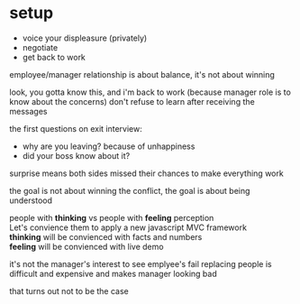 

# setup
- voice your displeasure (privately)
- negotiate
- get back to work

employee/manager relationship is about balance, it's not about winning

look, you gotta know this, and i'm back to work (because manager role is to know about the concerns)
don't refuse to learn after receiving the messages

the first questions on exit interview:
- why are you leaving? because of unhappiness
- did your boss know about it?

surprise means both sides missed their chances to make everything work

the goal is not about winning the conflict, the goal is about being understood

people with **thinking** vs people with **feeling** perception  
Let's convience them to apply a new javascript MVC framework  
**thinking** will be convienced with facts and numbers  
**feeling** will be convienced with live demo

it's not the manager's interest to see emplyee's fail
replacing people is difficult and expensive and makes manager looking bad

that turns out not to be the case

